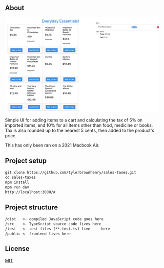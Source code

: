 ## About

![Screen](assets/screen.png?raw=true "Sales Tax")

Simple UI for adding items to a cart and calculating the tax of 5% on imported items, and 10% for all items other than food, medicine or books.
Tax is also rounded up to the nearest 5 cents, then added to the product's price.

This has only been ran on a 2021 Macbook Air.

## Project setup

```shell
git clone https://github.com/tylerbrownhenry/sales-taxes.git
cd sales-taxes
npm install
npm run dev
http://localhost:3000/#
```

## Project structure

```
/dist   <- compiled JavaScript code goes here
/src    <- TypeScript source code lives here
/test   <- test files (**.test.ts) live     here
/public <- frontend lives here
```

## License

[MIT](./LICENSE)
